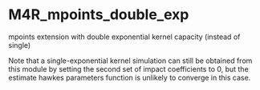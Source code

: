# M4R_mpoints_double_exp
mpoints extension with double exponential kernel capacity (instead of single)

Note that a single-exponential kernel simulation can still be obtained from this module by setting the second set of impact coefficients to 0, but the estimate hawkes parameters function is unlikely to converge in this case. 
